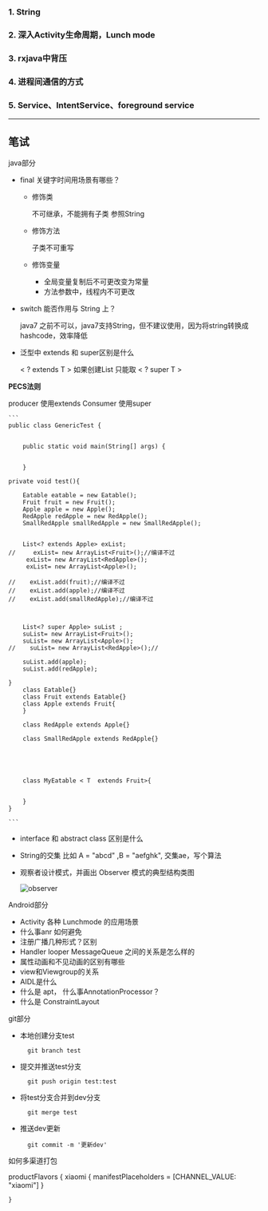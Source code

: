 ### 1. String

### 2. 深入Activity生命周期，Lunch mode

### 3. rxjava中背压

### 4. 进程间通信的方式

### 5. Service、IntentService、foreground service


----


## 笔试


java部分

* final 关键字时间用场景有哪些？

    * 修饰类
        
        不可继承，不能拥有子类 参照String
        
    * 修饰方法
    
        子类不可重写
        
    * 修饰变量 
        
        * 全局变量复制后不可更改变为常量
        * 方法参数中，线程内不可更改
        
* switch 能否作用与 String 上？
    
    java7 之前不可以，java7支持String，但不建议使用，因为将string转换成hashcode，效率降低
    
* 泛型中 extends 和 super区别是什么
    
    < ? extends T >  如果创建List 只能取
    < ? super T > 
    
 __PECS法则__  
 
  producer 使用extends Consumer 使用super
  
  
    
    ```
    public class GenericTest {
    
    
        public static void main(String[] args) {
            
           
        }
    
    private void test(){
        
        Eatable eatable = new Eatable();
        Fruit fruit = new Fruit();
        Apple apple = new Apple();
        RedApple redApple = new RedApple();
        SmallRedApple smallRedApple = new SmallRedApple();
    
        
        List<? extends Apple> exList;
    //     exList= new ArrayList<Fruit>();//编译不过
         exList= new ArrayList<RedApple>();
         exList= new ArrayList<Apple>();
    
    //    exList.add(fruit);//编译不过
    //    exList.add(apple);//编译不过
    //    exList.add(smallRedApple);//编译不过
        
    
        
        List<? super Apple> suList ;
        suList= new ArrayList<Fruit>();
        suList= new ArrayList<Apple>();
    //    suList= new ArrayList<RedApple>();//
    
        suList.add(apple);
        suList.add(redApple);
    
    }
        class Eatable{}
        class Fruit extends Eatable{}
        class Apple extends Fruit{
        }
    
        class RedApple extends Apple{}
    
        class SmallRedApple extends RedApple{}
        
        
        
        
        
        class MyEatable < T  extends Fruit>{
            
            
        } 
    }
    
    ```
    

* interface 和 abstract class 区别是什么
* String的交集 比如 A = "abcd" ,B = "aefghk", 交集ae，写个算法
* 观察者设计模式，并画出 Observer 模式的典型结构类图

  ![observer](../lib_java/src/main/java/com/gin/design/pic/observer.png)
  
Android部分

* Activity 各种 Lunchmode 的应用场景
* 什么事anr 如何避免
* 注册广播几种形式？区别
* Handler looper MessageQueue 之间的关系是怎么样的
* 属性动画和不见动画的区别有哪些
* view和Viewgroup的关系
* AIDL是什么
* 什么是 apt， 什么事AnnotationProcessor？
* 什么是 ConstraintLayout

git部分

* 本地创建分支test

        git branch test
    
* 提交并推送test分支

        git push origin test:test

* 将test分支合并到dev分支

        git merge test

* 推送dev更新

        git commit -m '更新dev'

如何多渠道打包

productFlavors {
        xiaomi {
            manifestPlaceholders = [CHANNEL_VALUE: "xiaomi"]
        }
     
    }  

